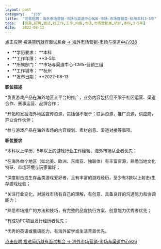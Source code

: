 ```yaml
---
layout:	post
category:	"job"
title:	"网易招聘：海外市场营销-市场与渠道中心926-市场-市场营销类-杭州本科3-5年"
tags:	[网易,招聘,面试,找工作,工作,内推,市场,市场营销类,杭州,本科,3-5年]
date:	2022-08-13
---
```


[点击应聘 投递简历就有面试机会 ->  海外市场营销-市场与渠道中心926](http://mobile.bole.netease.com/bole/boleDetail?id=39868&employeeId=346f03c3cda5f04c&key=all)



- **学历要求： **本科
- **工作年限： **3-5年
- **所属部门： **市场与渠道中心-CM5-营销三组
- **工作城市： **杭州
- **发布日期： **2022-08-13



**职位描述**

*负责游戏产品在海外地区全平台的推广，业务内容包括但不限于社区运营、渠道合作、赛事运营、品牌合作；

*开拓和发掘海外地区宣传资源，包括但不限于：联运资源，推广资源，供应商，异业合作伙伴；

*参与游戏产品在海外市场的内容规划、素材创意、渠道对接等事项。





**职位要求**

*本科以上学历，5年以上的游戏行业工作经验，海外市场从业者优先；

*在海外单个地区（如北美、欧洲、东南亚、独联体）有丰富资源，熟悉当地文化特征、市场环境与玩家偏好；

*深度射击或生存品类游戏爱好者，且有丰富的游戏经历，至少有3款以上射击/生存游戏经验；

*关注行业变化，对游戏市场有自己的理解，有创意、具备良好的沟通能力和协调能力；

*熟悉市场推广的方法和技巧，有完整的品宣执行方案、创意能力优秀者优先；

*有成功PC项目发行经历者优先；

*优秀的英语或俄语能力，有海外留学或生活背景优先。



[点击应聘 投递简历就有面试机会 ->  海外市场营销-市场与渠道中心926](http://mobile.bole.netease.com/bole/boleDetail?id=39868&employeeId=346f03c3cda5f04c&key=all)